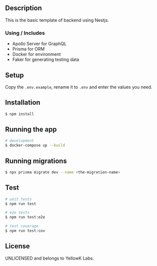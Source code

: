 ## Description

This is the basic template of backend using Nestjs.

### Using / Includes

- Apollo Server for GraphQL
- Prisma for ORM
- Docker for environment
- Faker for generating testing data

## Setup

Copy the `.env.example`, rename it to `.env` and enter the values you need.

## Installation

```bash
$ npm install
```

## Running the app

```bash
# development
$ docker-compose up --build
```

## Running migrations

```bash
$ npx prisma migrate dev --name <the-migration-name>
```

## Test

```bash
# unit tests
$ npm run test

# e2e tests
$ npm run test:e2e

# test coverage
$ npm run test:cov
```

## License

UNLICENSED and belongs to YellowK Labs.

<!-- Adding this line to trigger pipeline. -->
